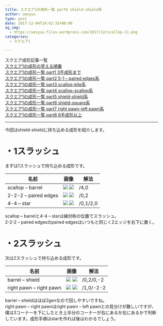 ```yaml
---
title: スクエア1の成形一覧 part5 shield-shield系
author: uesyuu
type: post
date: 2017-12-04T14:42:33+00:00
og_img:
  - https://uesyuu.files.wordpress.com/2017/12/scallop-11.png
categories:
  - スクエア1

---
```

スクエア成形記事一覧  
[スクエア1の成形の覚える順番][1]  
[スクエア1の成形一覧 part1 3手成形まで][2]  
[スクエア1の成形一覧 part2 5-1 &#8211; paired edges系][3]  
[スクエア1の成形一覧 part3 scallop-kite系][4]  
[スクエア1の成形一覧 part4 scallop-scallop系][5]  
[スクエア1の成形一覧 part5 shield-shield系][6]  
[スクエア1の成形一覧 part6 shield-square系][7]  
[スクエア1の成形一覧 part7 right pawn-left pawn系][8]  
[スクエア1の成形一覧 part8 6手成形以上][9]

* * *

今回はshield-shieldに持ち込める成形を紹介します。

# ・1スラッシュ

まずは1スラッシュで持ち込める成形です。

|名前|画像|解法|
|--|--|--|
|scallop &#8211; barrel|![](/images/2017/12/scallop-11.png) ![](/images/2017/12/barrel-11.png)|/4,0|
|2-2-2 &#8211; paired edges|![](/images/2017/12/2-2-2-1.png) ![](/images/2017/12/paired-3.png)|/0,2|
|4-4 &#8211; star|![](/images/2017/12/4-4.png) ![](/images/2017/12/star2.png)|/0,1/2,0|

scallop &#8211; barrelと4-4 &#8211; starは線対称の位置でスラッシュ。  
2-2-2 &#8211; paired edgesのpaired edgesはいつもと同じく2エッジを右下に置く。

# ・2スラッシュ

次は2スラッシュで持ち込める成形です。

|名前|画像|解法|
|--|--|--|
|barrel &#8211; shield|![](/images/2017/12/barrel-11.png) ![](/images/2017/12/shield-4.png)|/0,2/0,-2|
|right pawn &#8211; right pawn|![](/images/2017/12/pawn-1-4.png) ![](/images/2017/12/pawn-2-2.png)|/1,0/-2-2|

barrel &#8211; shieldはほぼ2genなので回しやすいですね。  
right pawn &#8211; right pawnはright pawn &#8211; left pawnとの見分けが難しいですが、僕は3コーナーを下にしたとき上半分のコーナーが右にあるか左にあるかで判断しています。成形手順はstarを作れば後はわかるでしょう。

[1]: /post/2017-12-04-order-when-you-learn-cubeshape
[2]: /post/2017-12-04-3-slice
[3]: /post/2017-12-04-5-1-paired-edges
[4]: /post/2017-12-04-scallop-kite
[5]: /post/2017-12-04-scallop-scallop
[6]: /post/2017-12-04-shield-shield
[7]: /post/2017-12-04-shield-square
[8]: /post/2017-12-04-right-pawn-left-pawn
[9]: /post/2017-12-04-6-slice